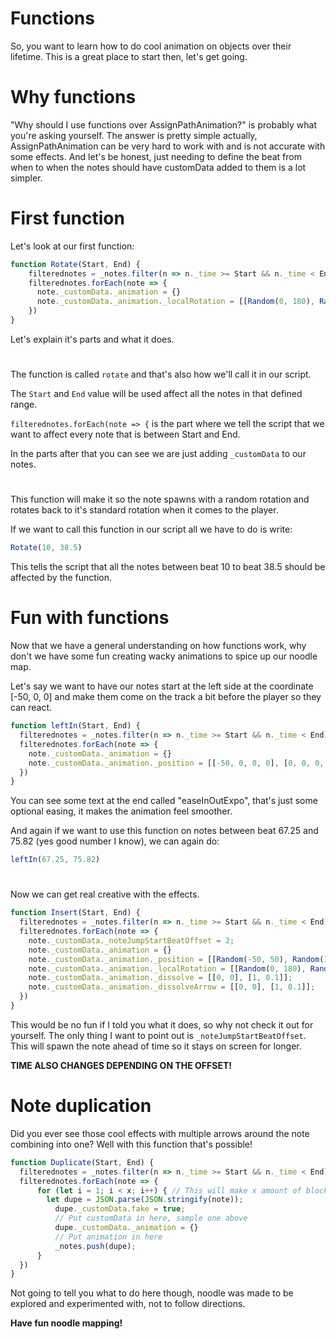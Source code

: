 # Functions
So, you want to learn how to do cool animation on objects over their lifetime. This is a great place to start then, let's get going.

# Why functions
"Why should I use functions over AssignPathAnimation?" is probably what you're asking yourself. The answer is pretty simple actually, AssignPathAnimation can be very hard to work with and is not accurate with some effects.
And let's be honest, just needing to define the beat from when to when the notes should have customData added to them is a lot simpler.

# First function
Let's look at our first function:

```js
function Rotate(Start, End) {
    filterednotes = _notes.filter(n => n._time >= Start && n._time < End);
    filterednotes.forEach(note => {
      note._customData._animation = {}
      note._customData._animation._localRotation = [[Random(0, 180), Random(0, 180), Random(0, 180), 0], [0, 0, 0, 0.5, "easeInOutExpo"]];
    })
}
```

Let's explain it's parts and what it does.
#
The function is called `rotate` and that's also how we'll call it in our script.

The `Start` and `End` value will be used affect all the notes in that defined range.

`filterednotes.forEach(note => {` is the part where we tell the script that we want to affect every note that is between Start and End.

In the parts after that you can see we are just adding `_customData` to our notes.
#
This function will make it so the note spawns with a random rotation and rotates back to it's standard rotation when it comes to the player.

If we want to call this function in our script all we have to do is write:
```js
Rotate(10, 38.5)
```
This tells the script that all the notes between beat 10 to beat 38.5 should be affected by the function.

# Fun with functions
Now that we have a general understanding on how functions work, why don't we have some fun creating wacky animations to spice up our noodle map.

Let's say we want to have our notes start at the left side at the coordinate [-50, 0, 0] and make them come on the track a bit before the player so they can react.

```js
function leftIn(Start, End) {
  filterednotes = _notes.filter(n => n._time >= Start && n._time < End);
  filterednotes.forEach(note => {
    note._customData._animation = {}
    note._customData._animation._position = [[-50, 0, 0, 0], [0, 0, 0, 0.3, "easeInOutExpo"]];
  })
}
```
You can see some text at the end called "easeInOutExpo", that's just some optional easing, it makes the animation feel smoother.

And again if we want to use this function on notes between beat 67.25 and 75.82 (yes good number I know), we can again do:
```js
leftIn(67.25, 75.82)
```
#

Now we can get real creative with the effects.

```js
function Insert(Start, End) {
  filterednotes = _notes.filter(n => n._time >= Start && n._time < End);
  filterednotes.forEach(note => {
    note._customData._noteJumpStartBeatOffset = 2;
    note._customData._animation = {}
    note._customData._animation._position = [[Random(-50, 50), Random(10, 40), Random(-20, 20), 0], [0, 0, 0, 0.3, "easeInOutExpo"]];
    note._customData._animation._localRotation = [[Random(0, 180), Random(0, 180), Random(0, 180), 0], [0, 0, 0, 0.3, "easeInOutExpo"]];
    note._customData._animation._dissolve = [[0, 0], [1, 0.1]];
    note._customData._animation._dissolveArrow = [[0, 0], [1, 0.1]];
  })
}
```

This would be no fun if I told you what it does, so why not check it out for yourself. The only thing I want to point out is `_noteJumpStartBeatOffset`.
This will spawn the note ahead of time so it stays on screen for longer.

**TIME ALSO CHANGES DEPENDING ON THE OFFSET!**
# Note duplication

Did you ever see those cool effects with multiple arrows around the note combining into one? Well with this function that's possible!

```js
function Duplicate(Start, End) {
  filterednotes = _notes.filter(n => n._time >= Start && n._time < End);
  filterednotes.forEach(note => {
      for (let i = 1; i < x; i++) { // This will make x amount of blocks around your targeted blocks
        let dupe = JSON.parse(JSON.stringify(note));
          dupe._customData.fake = true;
          // Put customData in here, sample one above
          dupe._customData._animation = {}
          // Put animation in here
          _notes.push(dupe);
      }
  })
}
```

Not going to tell you what to do here though, noodle was made to be explored and experimented with, not to follow directions. 

**Have fun noodle mapping!**
